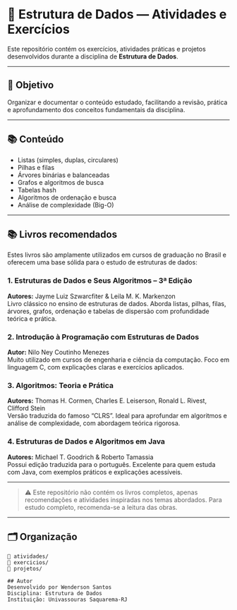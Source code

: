 # 📘 Estrutura de Dados — Atividades e Exercícios

Este repositório contém os exercícios, atividades práticas e projetos desenvolvidos durante a disciplina de **Estrutura de Dados**.

---

## 🎯 Objetivo

Organizar e documentar o conteúdo estudado, facilitando a revisão, prática e aprofundamento dos conceitos fundamentais da disciplina.

---

## 📚 Conteúdo

- Listas (simples, duplas, circulares)
- Pilhas e filas
- Árvores binárias e balanceadas
- Grafos e algoritmos de busca
- Tabelas hash
- Algoritmos de ordenação e busca
- Análise de complexidade (Big-O)

---

## 📚 Livros recomendados

Estes livros são amplamente utilizados em cursos de graduação no Brasil e oferecem uma base sólida para o estudo de estruturas de dados:

### 1. Estruturas de Dados e Seus Algoritmos – 3ª Edição  
**Autores:** Jayme Luiz Szwarcfiter & Leila M. K. Markenzon  
Livro clássico no ensino de estruturas de dados. Aborda listas, pilhas, filas, árvores, grafos, ordenação e tabelas de dispersão com profundidade teórica e prática.

### 2. Introdução à Programação com Estruturas de Dados  
**Autor:** Nilo Ney Coutinho Menezes  
Muito utilizado em cursos de engenharia e ciência da computação. Foco em linguagem C, com explicações claras e exercícios aplicados.

### 3. Algoritmos: Teoria e Prática  
**Autores:** Thomas H. Cormen, Charles E. Leiserson, Ronald L. Rivest, Clifford Stein  
Versão traduzida do famoso “CLRS”. Ideal para aprofundar em algoritmos e análise de complexidade, com abordagem teórica rigorosa.

### 4. Estruturas de Dados e Algoritmos em Java  
**Autores:** Michael T. Goodrich & Roberto Tamassia  
Possui edição traduzida para o português. Excelente para quem estuda com Java, com exemplos práticos e explicações acessíveis.

---

> ⚠️ Este repositório não contém os livros completos, apenas recomendações e atividades inspiradas nos temas abordados. Para estudo completo, recomenda-se a leitura das obras.

---

## 🗂 Organização

```plaintext
📁 atividades/
📁 exercicios/
📁 projetos/

## Autor
Desenvolvido por Wenderson Santos
Disciplina: Estrutura de Dados
Instituição: Univassouras Saquarema-RJ
